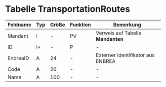 # Tabelle TransportationRoutes


| Feldname | Typ | Größe | Funktion | Bemerkung                         |
|----------|-----|-------|----------|-----------------------------------|
| Mandant  | I   | -     | PV       | Verweis auf Tabelle **Mandanten** |
| ID       | I+  | -     | P        | -                                 |
| EnbreaID | A   | 24    | -        | Externer Identifikator aus ENBREA |
| Code     | A   | 20    | -        | -                                 |
| Name     | A   | 100   | -        | -                                 |

